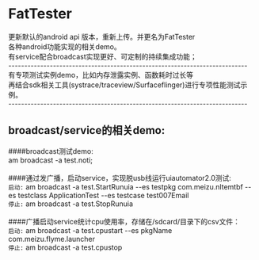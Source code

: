 # FatTester
更新默认的android api 版本，重新上传。并更名为FatTester<br />
各种android功能实现的相关demo。<br />
有service配合broadcast实现更好、可定制的持续集成功能；<br />
---------------------------------------------------------------------------<br />
有专项测试实例demo，比如内存泄露实例、函数耗时过长等<br />
再结合sdk相关工具(systrace/traceview/Surfaceflinger)进行专项性能测试示例。<br />
---------------------------------------------------------------------------<br />
## broadcast/service的相关demo:<br />
####broadcast测试demo:<br />
am broadcast -a test.noti;<br />
<br />
####通过发广播，启动service，实现脱usb线运行uiautomator2.0测试:<br /> 
`启动:` am broadcast -a test.StartRunuia --es testpkg com.meizu.nltemtbf --es testclass ApplicationTest --es testcase test007Email<br />
`停止:` am broadcast -a test.StopRunuia<br/>
<br />
####广播启动service统计cpu使用率，存储在/sdcard/目录下的csv文件：<br />
`启动:` am broadcast -a test.cpustart --es pkgName com.meizu.flyme.launcher<br />
`停止:` am broadcast -a test.cpustop<br />






